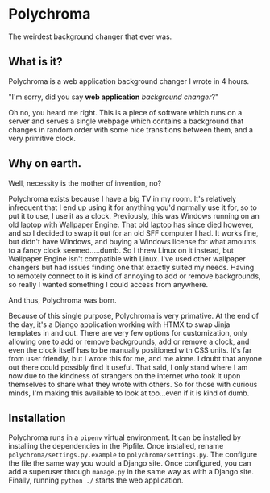 # Polychroma 
The weirdest background changer that ever was.

## What is it?
Polychroma is a web application background changer I wrote in 4 hours.

"I'm sorry, did you say **web application** *background changer*?"

Oh no, you heard me right. This is a piece of software which runs on a server and serves a single webpage which contains a background that changes in random order with some nice transitions between them, and a very primitive clock. 

## Why on earth.
Well, necessity is the mother of invention, no?

Polychroma exists because I have a big TV in my room. It's relatively infrequent that I end up using it for anything you'd normally use it for, so to put it to use, I use it as a clock. Previously, this was Windows running on an old laptop with Wallpaper Engine. That old laptop has since died however, and so I decided to swap it out for an old SFF computer I had. It works fine, but didn't have Windows, and buying a Windows license for what amounts to a fancy clock seemed.....dumb. So I threw Linux on it instead, but Wallpaper Engine isn't compatible with Linux. I've used other wallpaper changers but had issues finding one that exactly suited my needs. Having to remotely connect to it is kind of annoying to add or remove backgrounds, so really I wanted something I could access from anywhere.

And thus, Polychroma was born.

Because of this single purpose, Polychroma is very primative. At the end of the day, it's a Django application working with HTMX to swap Jinja templates in and out. There are very few options for customization, only allowing one to add or remove backgrounds, add or remove a clock, and even the clock itself has to be manually positioned with CSS units. It's far from user friendly, but I wrote this for me, and me alone. I doubt that anyone out there could possibly find it useful. That said, I only stand where I am now due to the kindness of strangers on the internet who took it upon themselves to share what they wrote with others. So for those with curious minds, I'm making this available to look at too...even if it is kind of dumb.

## Installation
Polychroma runs in a `pipenv` virtual environment. It can be installed by installing the dependencies in the Pipfile. Once installed, rename `polychroma/settings.py.example` to `polychroma/settings.py`. The configure the file the same way you would a Django site. Once configured, you can add a superuser through `manage.py` in the same way as with a Django site. Finally, running `python ./` starts the web application.